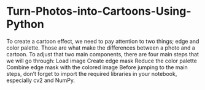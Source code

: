 # Turn-Photos-into-Cartoons-Using-Python
To create a cartoon effect, we need to pay attention to two things; edge and color palette. Those are what make the differences between a photo and a cartoon. To adjust that two main components, there are four main steps that we will go through: Load image Create edge mask Reduce the color palette Combine edge mask with the colored image Before jumping to the main steps, don’t forget to import the required libraries in your notebook, especially cv2 and NumPy.
